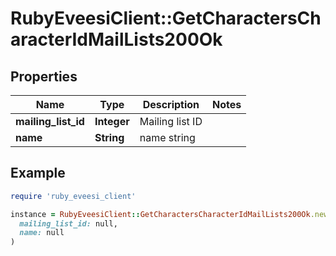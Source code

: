 # RubyEveesiClient::GetCharactersCharacterIdMailLists200Ok

## Properties

| Name | Type | Description | Notes |
| ---- | ---- | ----------- | ----- |
| **mailing_list_id** | **Integer** | Mailing list ID |  |
| **name** | **String** | name string |  |

## Example

```ruby
require 'ruby_eveesi_client'

instance = RubyEveesiClient::GetCharactersCharacterIdMailLists200Ok.new(
  mailing_list_id: null,
  name: null
)
```

